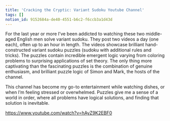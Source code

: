 ```yaml
---
title: 'Cracking the Cryptic: Variant Sudoku Youtube Channel'
tags: []
notion_id: 9152684a-de40-4551-b6c2-f6ccb3a1d43d
---
```

For the last year or more I’ve been addicted to watching these two middle-aged English men solve variant sudoku. They post two videos a day (one each), often up to an hour in length. The videos showcase brilliant hand-constructed variant sudoku puzzles (sudoku with additional rules and tricks). The puzzles contain incredible emergent logic varying from coloring problems to surprising applications of set theory. The only thing more captivating than the fascinating puzzles is the combination of genuine enthusiasm, and brilliant puzzle logic of Simon and Mark, the hosts of the channel.

This channel has become my go-to entertainment while watching dishes, or when I’m feeling stressed or overwhelmed. Puzzles give me a sense of a world in order, where all problems have logical solutions, and finding that solution is inevitable.

<https://www.youtube.com/watch?v=hAyZ9K2EBF0>
